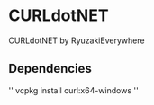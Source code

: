 # CURLdotNET
CURLdotNET by RyuzakiEverywhere

## Dependencies

'' vcpkg install curl:x64-windows ''
